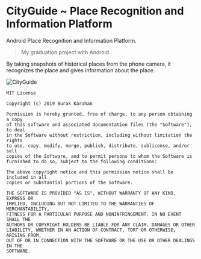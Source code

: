 # CityGuide ~ Place Recognition and Information Platform
Android Place Recognition and Information Platform.

> My graduation project with Android.

<!--Tarihi yerlerin anlık görüntülerini telefon kamerası aracılığıyla işleyerek mekanı tanır ve kullanıcıya mekan hakkında bilgiler verir.-->
By taking snapshots of historical places from the phone camera, it recognizes the place and gives information about the place.


![CityGuide](https://user-images.githubusercontent.com/38407555/193752680-b9aa5d7c-e95b-4af8-a1ed-38c7525f1373.jpg)

```
MIT License

Copyright (c) 2019 Burak Karahan

Permission is hereby granted, free of charge, to any person obtaining a copy
of this software and associated documentation files (the "Software"), to deal
in the Software without restriction, including without limitation the rights
to use, copy, modify, merge, publish, distribute, sublicense, and/or sell
copies of the Software, and to permit persons to whom the Software is
furnished to do so, subject to the following conditions:

The above copyright notice and this permission notice shall be included in all
copies or substantial portions of the Software.

THE SOFTWARE IS PROVIDED "AS IS", WITHOUT WARRANTY OF ANY KIND, EXPRESS OR
IMPLIED, INCLUDING BUT NOT LIMITED TO THE WARRANTIES OF MERCHANTABILITY,
FITNESS FOR A PARTICULAR PURPOSE AND NONINFRINGEMENT. IN NO EVENT SHALL THE
AUTHORS OR COPYRIGHT HOLDERS BE LIABLE FOR ANY CLAIM, DAMAGES OR OTHER
LIABILITY, WHETHER IN AN ACTION OF CONTRACT, TORT OR OTHERWISE, ARISING FROM,
OUT OF OR IN CONNECTION WITH THE SOFTWARE OR THE USE OR OTHER DEALINGS IN THE
SOFTWARE.
```
